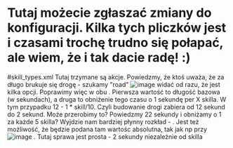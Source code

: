 # Tutaj możecie zgłaszać zmiany do konfiguracji. Kilka tych pliczków jest i czasami trochę trudno się połapać, ale wiem, że i tak dacie radę! :)

#skill_types.xml
Tutaj trzymane są akcje. Powiedzmy, że ktoś uważa, że za długo brukuje się drogę - szukamy "road"
![image](https://user-images.githubusercontent.com/10631173/110626131-a2bd5680-81a0-11eb-8386-fe4205bed465.png)
widać od razu, że jest kilka opcji. Poprawimy więc w obu <duration const="12 10"/>. Pierwsza wartość to długość bazowa (w sekundach), a druga to obniżenie tego czasu o 1 sekundę per X skilla. W tym przypadku 12 - 1 * skill/10. Czyli budowanie drogi zabiera od 12 sekund do 2 sekund. Może przerobimy to? Powiedzmy 22 sekundy i obniżamy o 1 za każde 5 skilla? Wyjdzie nam bardziej płynny rozkład - <duration const="22 5"/>. Jest też możliwość, że będzie podana tam wartośc absolutna, tak jak np przy ![image](https://user-images.githubusercontent.com/10631173/110626523-1d867180-81a1-11eb-97b6-6a4117695a00.png) . Tutaj sprawa jest prosta - 2 sekundy niezależnie od skilla
